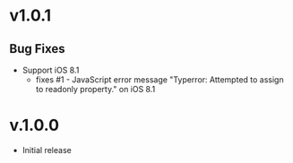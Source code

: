 # v1.0.1 #

## Bug Fixes ##

* Support iOS 8.1
    * fixes #1 - JavaScript error message "Typerror: Attempted to assign to readonly property." on iOS 8.1

# v.1.0.0 #

* Initial release